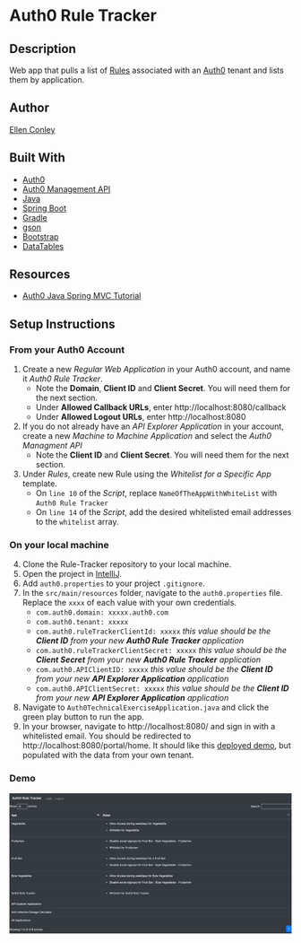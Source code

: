 # Auth0 Rule Tracker

## Description
Web app that pulls a list of [Rules](https://auth0.com/docs/rules) associated with an [Auth0](https://auth0.com/) tenant and lists them by application.

## Author
[Ellen Conley](https://github.com/egconley)

## Built With
- [Auth0](https://auth0.com/docs/)
- [Auth0 Management API](https://auth0.com/docs/api/management/v2)
- [Java](https://www.java.com/en/)
- [Spring Boot](https://spring.io/projects/spring-boot)
- [Gradle](https://gradle.org/)
- [gson](https://github.com/google/gson)
- [Bootstrap](https://getbootstrap.com/)
- [DataTables](https://datatables.net/)

## Resources
- [Auth0 Java Spring MVC Tutorial](https://auth0.com/docs/quickstart/webapp/java-spring-mvc)

## Setup Instructions

### From your Auth0 Account
1. Create a new *Regular Web Application* in your Auth0 account, and name it *Auth0 Rule Tracker*.
    - Note the **Domain**, **Client ID** and **Client Secret**.  You will need them for the next section.
    - Under **Allowed Callback URLs**, enter http://localhost:8080/callback   
    - Under **Allowed Logout URLs**, enter http://localhost:8080
2. If you do not already have an *API Explorer Application* in your account, create a new *Machine to Machine Application* and select the *Auth0 Managment API*
    - Note the **Client ID** and **Client Secret**.  You will need them for the next section.
3. Under *Rules*, create new Rule using the *Whitelist for a Specific App* template.  
    - On `line 10` of the *Script*, replace `NameOfTheAppWithWhiteList` with `Auth0 Rule Tracker`
    - On `line 14` of the *Script*, add the desired whitelisted email addresses to the `whitelist` array.

### On your local machine
4. Clone the Rule-Tracker repository to your local machine.
5. Open the project in [IntelliJ](https://www.jetbrains.com/idea/).
6. Add `auth0.properties` to your project `.gitignore`.
7. In the `src/main/resources` folder, navigate to the `auth0.properties` file.  Replace the `xxxx` of each value with your own credentials.
    - `com.auth0.domain: xxxxx.auth0.com`
    - `com.auth0.tenant: xxxxx`
    - `com.auth0.ruleTrackerClientId: xxxxx` *this value should be the **Client ID** from your new **Auth0 Rule Tracker** application*
    - `com.auth0.ruleTrackerClientSecret: xxxxx` *this value should be the **Client Secret** from your new **Auth0 Rule Tracker** application*
    - `com.auth0.APIClientID: xxxxx` *this value should be the **Client ID** from your new **API Explorer Application** application*
    - `com.auth0.APIClientSecret: xxxxx` *this value should be the **Client ID** from your new **API Explorer Application** application*
8. Navigate to `Auth0TechnicalExerciseApplication.java` and click the green play button to run the app.
9. In your browser, navigate to http://localhost:8080/ and sign in with a whitelisted email. You should be redirected to http://localhost:8080/portal/home.  It should like this [deployed demo](https://rule-tracker.herokuapp.com/), but populated with the data from your own tenant.

### Demo
![](demo.png)
